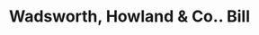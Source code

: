 ---
doi: 10.7916/D8B29689
date_other: '1880'
date_other_textual: 1880-1889
form: printed ephemera
genre:
- Invoices
name:
- Wadsworth, Howland & Co.
object_in_context_url: https://biggert.cul.columbia.edu/items/view/ave_biggert_00468
subject_hierarchical_geographic:
- Boston, Massachusetts, United States
subject_name:
- Wadsworth, Howland & Co.
title: Wadsworth, Howland & Co.. Bill
sort_title: Wadsworth, Howland & Co.. Bill
call_number: ave_biggert_00468
coordinates:
- 42.35805555555556,-71.06361111111111
pid: ave_biggert_00468
identifiers: ave_biggert_00468
thumbnail: https://derivativo-1.library.columbia.edu/iiif/2/ldpd:344076/full/!256,256/0/native.jpg
permalink: "/items/ave_biggert_00468/"
layout: iiif-image-page
---